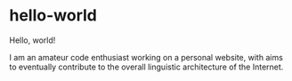 # hello-world
Hello, world!

I am an amateur code enthusiast working on a personal website, with aims to eventually contribute to the overall linguistic architecture of the Internet.
